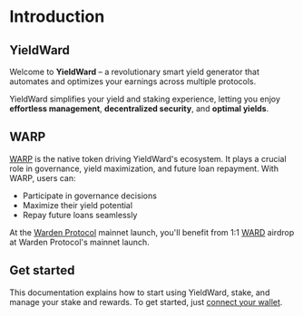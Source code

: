 ﻿---
sidebar_position: 1
id: home-doc
slug: /
---

# Introduction

## YieldWard

Welcome to **YieldWard** – a revolutionary smart yield generator that automates and optimizes your earnings across multiple protocols.

YieldWard simplifies your yield and staking experience, letting you enjoy **effortless management**, **decentralized security**, and **optimal yields**.

## WARP

[WARP](https://docs.wardenprotocol.org/tokens/warp-token/warp) is the native token driving YieldWard's ecosystem. It plays a crucial role in governance, yield maximization, and future loan repayment. With WARP, users can:

- Participate in governance decisions
- Maximize their yield potential
- Repay future loans seamlessly


At the [Warden Protocol](https://wardenprotocol.org) mainnet launch, you'll benefit from 1:1 [WARD](https://docs.wardenprotocol.org/tokens/ward-token/ward) airdrop at Warden Protocol's mainnet launch.

## Get started

This documentation explains how to start using YieldWard, stake, and manage your stake and rewards. To get started, just [connect your wallet](connect-your-wallet).